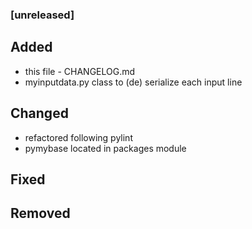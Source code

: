 ### [unreleased]
## Added
- this file - CHANGELOG.md
- myinputdata.py class to (de) serialize each input line
## Changed
- refactored following pylint
- pymybase located in packages module
## Fixed
## Removed
